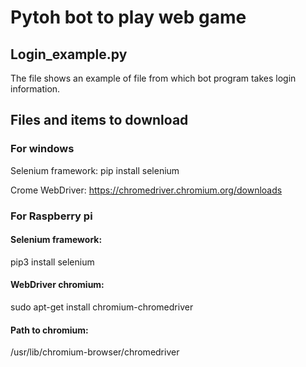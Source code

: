 # Pytoh bot to play web game

## Login_example.py 

The file shows an example of file from which bot program takes login information.


## Files and items to download
### For windows

Selenium framework:
pip install selenium

Crome WebDriver:
https://chromedriver.chromium.org/downloads


### For Raspberry pi

#### Selenium framework:
pip3 install selenium

#### WebDriver chromium:
sudo apt-get install chromium-chromedriver
#### Path to chromium:
/usr/lib/chromium-browser/chromedriver
